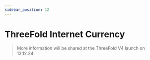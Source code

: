 ```yaml
---
sidebar_position: 12
---
```


# ThreeFold Internet Currency

> More information will be shared at the ThreeFold V4 launch on 12.12.24